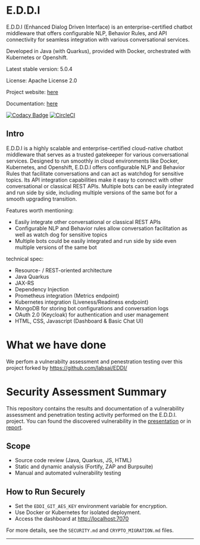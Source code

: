 # E.D.D.I

E.D.D.I (Enhanced Dialog Driven Interface) is an enterprise-certified chatbot middleware that offers configurable NLP,
Behavior Rules, and API connectivity for seamless integration with various conversational services.

Developed in Java (with Quarkus), provided with Docker, orchestrated with Kubernetes or Openshift.

Latest stable version: 5.0.4

License: Apache License 2.0

Project website: [here](https://eddi.labs.ai/)

Documentation: [here](https://docs.labs.ai/)

[![Codacy Badge](https://app.codacy.com/project/badge/Grade/2c5d183d4bd24dbaa77427cfbf5d4074)](https://www.codacy.com/gh/labsai/EDDI/dashboard?utm_source=github.com&amp;utm_medium=referral&amp;utm_content=labsai/EDDI&amp;utm_campaign=Badge_Grade) [![CircleCI](https://circleci.com/gh/labsai/EDDI/tree/main.svg?style=svg)](https://circleci.com/gh/labsai/EDDI/tree/main)



## Intro

E.D.D.I is a highly scalable and enterprise-certified cloud-native chatbot middleware
that serves as a trusted gatekeeper for various conversational services. Designed to run smoothly in cloud environments
like Docker, Kubernetes, and Openshift, E.D.D.I offers configurable NLP and Behavior Rules that facilitate conversations
and can act as watchdog for sensitive topics. Its API integration capabilities make it easy to connect
with other conversational or classical REST APIs. Multiple bots can be easily integrated and run side by side,
including multiple versions of the same bot for a smooth upgrading transition.

Features worth mentioning:

* Easily integrate other conversational or classical REST APIs
* Configurable NLP and Behavior rules allow conversation facilitation as well as watch dog for sensitive topics
* Multiple bots could be easily integrated and run side by side even multiple versions of the same bot 

technical spec:

* Resource- / REST-oriented architecture
* Java Quarkus
* JAX-RS
* Dependency Injection
* Prometheus integration (Metrics endpoint)
* Kubernetes integration (Liveness/Readiness endpoint)
* MongoDB for storing bot configurations and conversation logs
* OAuth 2.0 (Keycloak) for authentication and user management
* HTML, CSS, Javascript (Dashboard & Basic Chat UI)

# What we have done
We perfom a vulnerabilty assessment and penestration testing over this project forked by https://github.com/labsai/EDDI/ 

# Security Assessment Summary

This repository contains the results and documentation of a vulnerability assessment and penetration testing activity performed on the E.D.D.I. project.
You can found the discovered vulnerability in the [presentation](https://github.com/nicolabalzano/EDDI_JDK17/blob/main/va_pt_EDDI_presentation.pdf) or in [report](https://github.com/nicolabalzano/EDDI_JDK17/blob/main/va_pt_EDDI_report.pdf).

## Scope
- Source code review (Java, Quarkus, JS, HTML)
- Static and dynamic analysis (Fortify, ZAP and Burpsuite)
- Manual and automated vulnerability testing

## How to Run Securely
- Set the `EDDI_GIT_AES_KEY` environment variable for encryption.
- Use Docker or Kubernetes for isolated deployment.
- Access the dashboard at [http://localhost:7070](http://localhost:7070)

For more details, see the `SECURITY.md` and `CRYPTO_MIGRATION.md` files.

---